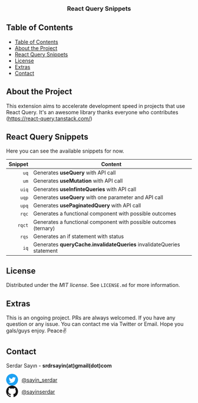 <br />
<p align="center">
  </div>
        <h3 align="center">React Query Snippets</h3>
</p>

## Table of Contents

- [Table of Contents](#table-of-contents)
- [About the Project](#about-the-project)
- [React Query Snippets](#react-query-snippets)
- [License](#license)
- [Extras](#extras)
- [Contact](#contact)

## About the Project

This extension aims to accelerate development speed in projects that use React Query. It's an awesome library thanks everyone who contributes (https://react-query.tanstack.com/)

## React Query Snippets

Here you can see the available snippets for now.

| Snippet | Content                                                                |
| ------: | ---------------------------------------------------------------------- |
|    `uq` | Generates **useQuery** with API call                                   |
|    `um` | Generates **useMutation** with API call                                |
|   `uiq` | Generates **useInfinteQueries** with API call                          |
|   `uqp` | Generates **useQuery** with one parameter and API call                 |
|   `upq` | Generates **usePaginatedQuery** with API call                          |
|   `rqc` | Generates a functional component with possible outcomes                |
|  `rqct` | Generates a functional component with possible outcomes (ternary)      |
|   `rqs` | Generates an if statement with status                                  |
|    `iq` | Generates **queryCache.invalidateQueries** invalidateQueries statement |

## License

Distributed under the _MIT license_. See `LICENSE.md` for more information.

## Extras

This is an ongoing project. PRs are always welcomed. If you have any question or any issue. You can contact me via Twitter or Email. Hope you gals/guys enjoy. Peace✌️

## Contact

Serdar Sayın - **srdrsayin(at)gmail(dot)com**

<a style="display: flex; align-items: center;" href="https://twitter.com/sayin_serdar">
<img src="assets/Twitter_Social_Icon_Circle_Color.png" alt="Twitter" width="32" >
<span style="padding-left: 10px;">@sayin_serdar</span>
</a>
<a style="display: flex; align-items: center;" href="https://github.com/sayinserdar">
<img src="assets/GitHub-Mark-32px.png" alt="Github" width="32" >
<span style="padding-left: 10px;">@sayinserdar</span>
</a>
